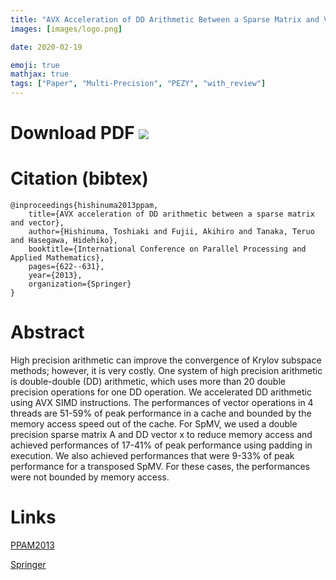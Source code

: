 ```yaml
---
title: "AVX Acceleration of DD Arithmetic Between a Sparse Matrix and Vector"
images: [images/logo.png]

date: 2020-02-19

emoji: true
mathjax: true
tags: ["Paper", "Multi-Precision", "PEZY", "with_review"]
---
```


# Download PDF [![](https://storage.googleapis.com/numa_blog/etc/icon_pdf.png)][1] 

[1]: https://storage.googleapis.com/numa_blog/publications/PPAM2013.pdf

# Citation (bibtex)

```
@inproceedings{hishinuma2013ppam,
	title={AVX acceleration of DD arithmetic between a sparse matrix and vector},
	author={Hishinuma, Toshiaki and Fujii, Akihiro and Tanaka, Teruo and Hasegawa, Hidehiko},
	booktitle={International Conference on Parallel Processing and Applied Mathematics},
	pages={622--631},
	year={2013},
	organization={Springer}
}
```

# Abstract

High precision arithmetic can improve the convergence of Krylov subspace methods;
however, it is very costly.
One system of high precision arithmetic is double-double (DD) arithmetic, which uses more than 20 double precision operations for one DD operation.
We accelerated DD arithmetic using AVX SIMD instructions.
The performances of vector operations in 4 threads are 51-59\% of peak performance in a cache
and bounded by the memory access speed out of the cache.
For SpMV, we used a double precision sparse matrix A and DD vector x to reduce memory access
and achieved performances of 17-41\% of peak performance using padding in execution.
We also achieved performances that were 9-33\% of peak performance for a transposed SpMV.
For these cases, the performances were not bounded by memory access.

# Links

[PPAM2013](https://ppam.pl/prev/ppam2013/)

[Springer](https://link.springer.com/chapter/10.1007/978-3-642-55224-3_58)
